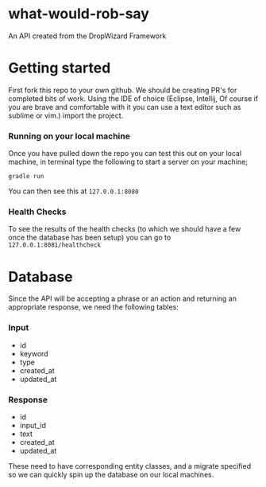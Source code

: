 # what-would-rob-say
An API created from the DropWizard Framework

# Getting started
First fork this repo to your own github. We should be creating PR's for completed bits of work. Using the IDE of choice (Eclipse, Intellij, Of course if you are brave and comfortable with it you can use a text editor such as sublime or vim.) import the project.

### Running on your local machine
Once you have pulled down the repo you can test this out on your local machine, in terminal type the following to start a server on your machine;

	gradle run

You can then see this at `127.0.0.1:8080`

### Health Checks
To see the results of the health checks (to which we should have a few once the database has been setup) you can go to `127.0.0.1:8081/healthcheck`

# Database
Since the API will be accepting a phrase or an action and returning an appropriate response, we need the following tables:

### Input
- id
- keyword
- type
- created_at
- updated_at

### Response
- id
- input_id
- text
- created_at
- updated_at

These need to have corresponding entity classes, and a migrate specified so we can quickly spin up the database on our local machines.
